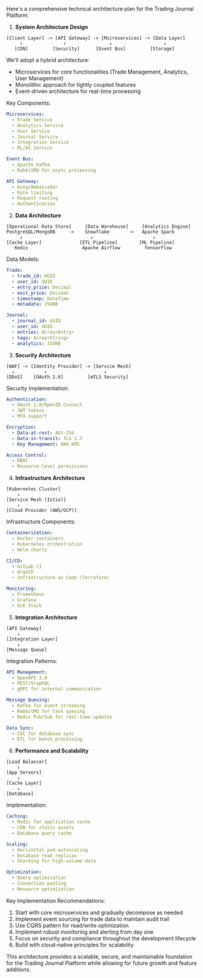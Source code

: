 Here's a comprehensive technical architecture plan for the Trading Journal Platform:

1. **System Architecture Design**

```plaintext
[Client Layer] -> [API Gateway] -> [Microservices] -> [Data Layer]
     ↑               ↑                ↓                   ↓
   [CDN]         [Security]      [Event Bus]         [Storage]
```

We'll adopt a hybrid architecture:
- Microservices for core functionalities (Trade Management, Analytics, User Management)
- Monolithic approach for tightly coupled features
- Event-driven architecture for real-time processing

Key Components:
```yaml
Microservices:
  - Trade Service
  - Analytics Service
  - User Service
  - Journal Service
  - Integration Service
  - ML/AI Service

Event Bus:
  - Apache Kafka
  - RabbitMQ for async processing

API Gateway:
  - Kong/Ambassador
  - Rate limiting
  - Request routing
  - Authentication
```

2. **Data Architecture**

```plaintext
[Operational Data Store]     [Data Warehouse]     [Analytics Engine]
PostgreSQL/MongoDB     ->    Snowflake       ->   Apache Spark
     ↓                         ↓                      ↓
[Cache Layer]              [ETL Pipeline]        [ML Pipeline]
   Redis                    Apache Airflow         TensorFlow
```

Data Models:
```yaml
Trade:
  - trade_id: UUID
  - user_id: UUID
  - entry_price: Decimal
  - exit_price: Decimal
  - timestamp: DateTime
  - metadata: JSONB

Journal:
  - journal_id: UUID
  - user_id: UUID
  - entries: Array<Entry>
  - tags: Array<String>
  - analytics: JSONB
```

3. **Security Architecture**

```plaintext
[WAF] -> [Identity Provider] -> [Service Mesh]
  ↓           ↓                     ↓
[DDoS]    [OAuth 2.0]         [mTLS Security]
```

Security Implementation:
```yaml
Authentication:
  - OAuth 2.0/OpenID Connect
  - JWT tokens
  - MFA support

Encryption:
  - Data-at-rest: AES-256
  - Data-in-transit: TLS 1.3
  - Key Management: AWS KMS

Access Control:
  - RBAC
  - Resource-level permissions
```

4. **Infrastructure Architecture**

```plaintext
[Kubernetes Cluster]
    ↓
[Service Mesh (Istio)]
    ↓
[Cloud Provider (AWS/GCP)]
```

Infrastructure Components:
```yaml
Containerization:
  - Docker containers
  - Kubernetes orchestration
  - Helm charts

CI/CD:
  - GitLab CI
  - ArgoCD
  - Infrastructure as Code (Terraform)

Monitoring:
  - Prometheus
  - Grafana
  - ELK Stack
```

5. **Integration Architecture**

```plaintext
[API Gateway]
    ↓
[Integration Layer]
    ↓
[Message Queue]
```

Integration Patterns:
```yaml
API Management:
  - OpenAPI 3.0
  - REST/GraphQL
  - gRPC for internal communication

Message Queuing:
  - Kafka for event streaming
  - RabbitMQ for task queuing
  - Redis Pub/Sub for real-time updates

Data Sync:
  - CDC for database sync
  - ETL for batch processing
```

6. **Performance and Scalability**

```plaintext
[Load Balancer]
    ↓
[App Servers]
    ↓
[Cache Layer]
    ↓
[Database]
```

Implementation:
```yaml
Caching:
  - Redis for application cache
  - CDN for static assets
  - Database query cache

Scaling:
  - Horizontal pod autoscaling
  - Database read replicas
  - Sharding for high-volume data

Optimization:
  - Query optimization
  - Connection pooling
  - Resource optimization
```

Key Implementation Recommendations:

1. Start with core microservices and gradually decompose as needed
2. Implement event sourcing for trade data to maintain audit trail
3. Use CQRS pattern for read/write optimization
4. Implement robust monitoring and alerting from day one
5. Focus on security and compliance throughout the development lifecycle
6. Build with cloud-native principles for scalability

This architecture provides a scalable, secure, and maintainable foundation for the Trading Journal Platform while allowing for future growth and feature additions.